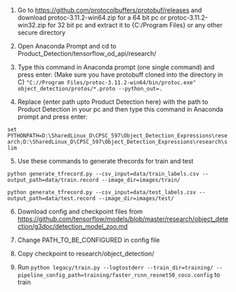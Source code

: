 1. Go to https://github.com/protocolbuffers/protobuf/releases and download protoc-3.11.2-win64.zip for a 64 bit pc or protoc-3.11.2-win32.zip for 32 bit pc and extract it to {C:/Program Files} or any other secure directory


2. Open Anaconda Prompt and cd to Product_Detection/tensorflow_od_api/research/

  
3. Type this command in Anaconda prompt (one single command) and press enter:
(Make sure you have protobuff cloned into the directory in C)
`"C://Program Files/protoc-3.11.2-win64/bin/protoc.exe" object_detection/protos/*.proto --python_out=.`
  

4. Replace {enter path upto Product Detection here} with the path to Product Detection in your pc and then type this command in Anaconda prompt and press enter:

`set PYTHONPATH=D:\SharedLinux_D\CPSC_597\Object_Detection_Expressions\research;D:\SharedLinux_D\CPSC_597\Object_Detection_Expressions\research\slim`

5. Use these commands to generate tfrecords for train and test

`python generate_tfrecord.py --csv_input=data/train_labels.csv --output_path=data/train.record --image_dir=images/train/`

`python generate_tfrecord.py --csv_input=data/test_labels.csv --output_path=data/test.record --image_dir=images/test/`

6. Download config and checkpoint files from
<a>https://github.com/tensorflow/models/blob/master/research/object_detection/g3doc/detection_model_zoo.md</a>

7. Change PATH_TO_BE_CONFIGURED in config file

8. Copy checkpoint to research/object_detection/

9. Run `python legacy/train.py --logtostderr --train_dir=training/ --pipeline_config_path=training/faster_rcnn_resnet50_coco.config` to train


